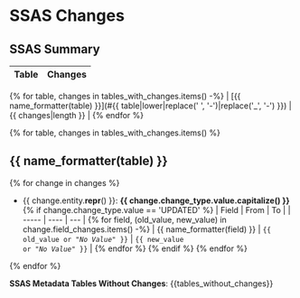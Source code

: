 # SSAS Changes


## SSAS Summary

| Table | Changes |
| ----- | ------- |
{% for table, changes in tables_with_changes.items() -%}
| [{{ name_formatter(table) }}](#{{ table|lower|replace(' ', '-')|replace('_', '-') }}) | {{ changes|length }} |
{% endfor %}

{% for table, changes in tables_with_changes.items() %}
## {{ name_formatter(table) }}

{% for change in changes %}
- {{ change.entity.__repr__() }}: **{{ change.change_type.value.capitalize() }}**
  {% if change.change_type.value == 'UPDATED' %}
   | Field | From | To  |
   | ----- | ---- | --- |
  {% for field, (old_value, new_value) in change.field_changes.items() -%}
   | {{ name_formatter(field) }} | <code>{{ old_value or "*No Value*" }}</code> | <code>{{ new_value or "*No Value*" }}</code> |
  {% endfor %}
  {% endif %}
{% endfor %}

{% endfor %}

**SSAS Metadata Tables Without Changes**: {{tables_without_changes}}